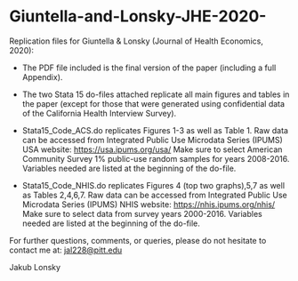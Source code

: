 # Giuntella-and-Lonsky-JHE-2020-
Replication files for Giuntella & Lonsky (Journal of Health Economics, 2020):

- The PDF file included is the final version of the paper (including a full Appendix). 

- The two Stata 15 do-files attached replicate all main figures and tables in the paper (except for those that were generated using confidential data of the California Health Interview Survey).

- Stata15_Code_ACS.do replicates Figures 1-3 as well as Table 1. Raw data can be accessed from Integrated Public Use Microdata Series (IPUMS) USA website: https://usa.ipums.org/usa/
Make sure to select American Community Survey 1% public-use random samples for years 2008-2016. Variables needed are listed at the beginning of the do-file.

- Stata15_Code_NHIS.do replicates Figures 4 (top two graphs),5,7 as well as Tables 2,4,6,7. Raw data can be accessed from Integrated Public Use Microdata Series (IPUMS) NHIS website: https://nhis.ipums.org/nhis/
Make sure to select data from survey years 2000-2016. Variables needed are listed at the beginning of the do-file.

For further questions, comments, or queries, please do not hesitate to contact me at: jal228@pitt.edu

Jakub Lonsky
